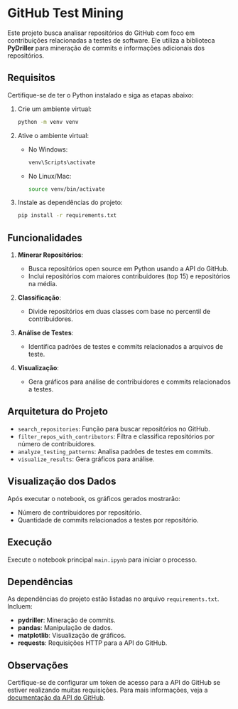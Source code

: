 # GitHub Test Mining

Este projeto busca analisar repositórios do GitHub com foco em contribuições relacionadas a testes de software. Ele utiliza a biblioteca **PyDriller** para mineração de commits e informações adicionais dos repositórios.

## Requisitos

Certifique-se de ter o Python instalado e siga as etapas abaixo:

1. Crie um ambiente virtual:
   ```bash
   python -m venv venv
   ```

2. Ative o ambiente virtual:
   - No Windows:
     ```bash
     venv\Scripts\activate
     ```
   - No Linux/Mac:
     ```bash
     source venv/bin/activate
     ```

3. Instale as dependências do projeto:
   ```bash
   pip install -r requirements.txt
   ```

## Funcionalidades

1. **Minerar Repositórios**:
   - Busca repositórios open source em Python usando a API do GitHub.
   - Inclui repositórios com maiores contribuidores (top 15) e repositórios na média.

2. **Classificação**:
   - Divide repositórios em duas classes com base no percentil de contribuidores.

3. **Análise de Testes**:
   - Identifica padrões de testes e commits relacionados a arquivos de teste.

4. **Visualização**:
   - Gera gráficos para análise de contribuidores e commits relacionados a testes.

## Arquitetura do Projeto

- `search_repositories`: Função para buscar repositórios no GitHub.
- `filter_repos_with_contributors`: Filtra e classifica repositórios por número de contribuidores.
- `analyze_testing_patterns`: Analisa padrões de testes em commits.
- `visualize_results`: Gera gráficos para análise.

## Visualização dos Dados

Após executar o notebook, os gráficos gerados mostrarão:

- Número de contribuidores por repositório.
- Quantidade de commits relacionados a testes por repositório.

## Execução

Execute o notebook principal `main.ipynb` para iniciar o processo.

## Dependências

As dependências do projeto estão listadas no arquivo `requirements.txt`. Incluem:

- **pydriller**: Mineração de commits.
- **pandas**: Manipulação de dados.
- **matplotlib**: Visualização de gráficos.
- **requests**: Requisições HTTP para a API do GitHub.

## Observações

Certifique-se de configurar um token de acesso para a API do GitHub se estiver realizando muitas requisições. Para mais informações, veja a [documentação da API do GitHub](https://docs.github.com/en/rest).